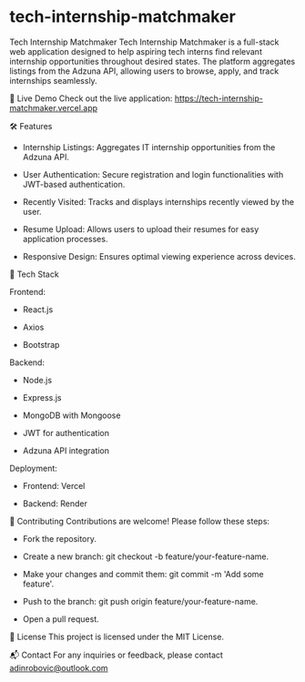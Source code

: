 # tech-internship-matchmaker
Tech Internship Matchmaker
Tech Internship Matchmaker is a full-stack web application designed to help aspiring tech interns find relevant internship opportunities throughout desired states. The platform aggregates listings from the Adzuna API, allowing users to browse, apply, and track internships seamlessly.

🚀 Live Demo
Check out the live application: https://tech-internship-matchmaker.vercel.app

🛠️ Features
 - Internship Listings: Aggregates IT internship opportunities from the Adzuna API.

 - User Authentication: Secure registration and login functionalities with JWT-based authentication.

 - Recently Visited: Tracks and displays internships recently viewed by the user.

 - Resume Upload: Allows users to upload their resumes for easy application processes.

 - Responsive Design: Ensures optimal viewing experience across devices.

🧰 Tech Stack

Frontend:

 - React.js

 - Axios

 - Bootstrap



Backend:

 - Node.js

 - Express.js

 - MongoDB with Mongoose

 - JWT for authentication

 - Adzuna API integration

Deployment:

 - Frontend: Vercel

 - Backend: Render

🤝 Contributing
Contributions are welcome! Please follow these steps:

 - Fork the repository.

 - Create a new branch: git checkout -b feature/your-feature-name.

 - Make your changes and commit them: git commit -m 'Add some feature'.

 - Push to the branch: git push origin feature/your-feature-name.

 - Open a pull request.

📄 License
This project is licensed under the MIT License.

📬 Contact
For any inquiries or feedback, please contact adinrobovic@outlook.com

